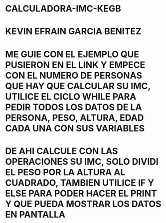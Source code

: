 # CALCULADORA-IMC-KEGB
# KEVIN EFRAIN GARCIA BENITEZ


# ME GUIE CON EL EJEMPLO QUE PUSIERON EN EL LINK Y EMPECE CON EL NUMERO DE PERSONAS QUE HAY QUE CALCULAR SU IMC, UTILICE EL CICLO WHILE PARA PEDIR TODOS LOS DATOS DE LA PERSONA, PESO, ALTURA, EDAD CADA UNA CON SUS VARIABLES
#  DE AHI CALCULE CON LAS OPERACIONES SU IMC, SOLO DIVIDI EL PESO POR LA ALTURA AL CUADRADO, TAMBIEN UTILICE IF Y ELSE PARA PODER HACER EL PRINT Y QUE PUEDA MOSTRAR LOS DATOS EN PANTALLA
